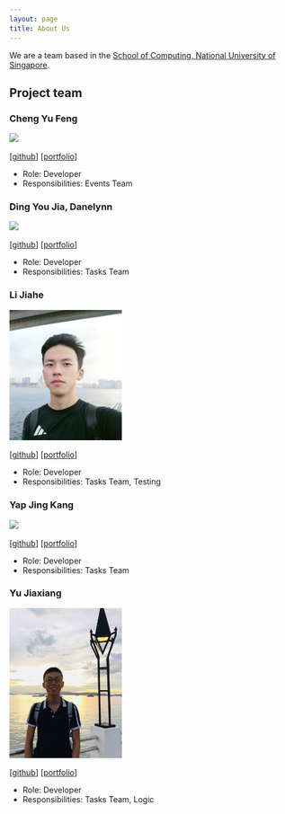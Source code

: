 ```yaml
---
layout: page
title: About Us
---
```


We are a team based in the [School of Computing, National University of Singapore](http://www.comp.nus.edu.sg).


## Project team

### Cheng Yu Feng

<img src="images/yufeng0930.png" width="200px">

[[github](https://github.com/YuFeng0930)]
[[portfolio](team/YuFeng0930.md)]

* Role: Developer
* Responsibilities: Events Team

### Ding You Jia, Danelynn

<img src="images/icelenaugust.png" width="200px">

[[github](http://github.com/icelenaugust)]
[[portfolio](team/icelenaugust.md)]

* Role: Developer
* Responsibilities: Tasks Team

### Li Jiahe

<img src="images/ljhgab.png" width="200px">

[[github](https://github.com/ljhgab)]
[[portfolio](team/ljhgab.md)]

* Role: Developer
* Responsibilities: Tasks Team, Testing

### Yap Jing Kang

<img src="images/souluseless.png" width="200px">

[[github](http://github.com/souluseless)]
[[portfolio](team/souluseless.md)]

* Role: Developer
* Responsibilities: Tasks Team

### Yu Jiaxiang

<img src="images/litone01.png" width="200px">

[[github](http://github.com/litone01)]
[[portfolio](team/litone01.md)]

* Role: Developer
* Responsibilities: Tasks Team, Logic
